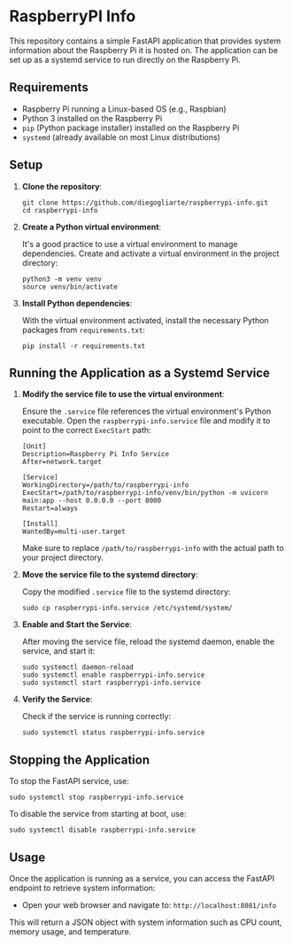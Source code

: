 # RaspberryPI Info

This repository contains a simple FastAPI application that provides system information about the Raspberry Pi it is hosted on. The application can be set up as a systemd service to run directly on the Raspberry Pi.

## Requirements

- Raspberry Pi running a Linux-based OS (e.g., Raspbian)
- Python 3 installed on the Raspberry Pi
- `pip` (Python package installer) installed on the Raspberry Pi
- `systemd` (already available on most Linux distributions)

## Setup

1. **Clone the repository**:

   ```
   git clone https://github.com/diegogliarte/raspberrypi-info.git
   cd raspberrypi-info
   ```

2. **Create a Python virtual environment**:

   It's a good practice to use a virtual environment to manage dependencies. Create and activate a virtual environment in the project directory:

   ```
   python3 -m venv venv
   source venv/bin/activate
   ```

3. **Install Python dependencies**:

   With the virtual environment activated, install the necessary Python packages from `requirements.txt`:

   ```
   pip install -r requirements.txt
   ```

## Running the Application as a Systemd Service

1. **Modify the service file to use the virtual environment**:

   Ensure the `.service` file references the virtual environment's Python executable. Open the `raspberrypi-info.service` file and modify it to point to the correct `ExecStart` path:

   ```
   [Unit]
   Description=Raspberry Pi Info Service
   After=network.target

   [Service]
   WorkingDirectory=/path/to/raspberrypi-info
   ExecStart=/path/to/raspberrypi-info/venv/bin/python -m uvicorn main:app --host 0.0.0.0 --port 8000
   Restart=always

   [Install]
   WantedBy=multi-user.target
   ```

   Make sure to replace `/path/to/raspberrypi-info` with the actual path to your project directory.

2. **Move the service file to the systemd directory**:

   Copy the modified `.service` file to the systemd directory:

   ```
   sudo cp raspberrypi-info.service /etc/systemd/system/
   ```

3. **Enable and Start the Service**:

   After moving the service file, reload the systemd daemon, enable the service, and start it:

   ```
   sudo systemctl daemon-reload
   sudo systemctl enable raspberrypi-info.service
   sudo systemctl start raspberrypi-info.service
   ```

4. **Verify the Service**:

   Check if the service is running correctly:

   ```
   sudo systemctl status raspberrypi-info.service
   ```

## Stopping the Application

To stop the FastAPI service, use:

```
sudo systemctl stop raspberrypi-info.service
```

To disable the service from starting at boot, use:

```
sudo systemctl disable raspberrypi-info.service
```

## Usage

Once the application is running as a service, you can access the FastAPI endpoint to retrieve system information:

- Open your web browser and navigate to: `http://localhost:8081/info`

This will return a JSON object with system information such as CPU count, memory usage, and temperature.

